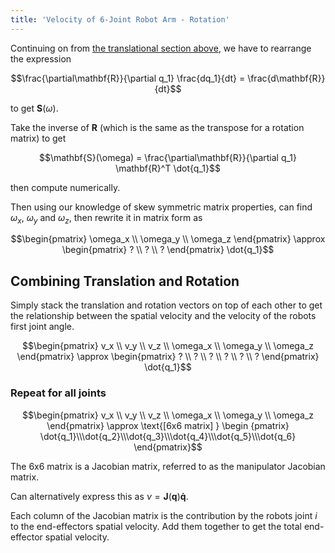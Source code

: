```yaml
---
title: 'Velocity of 6-Joint Robot Arm - Rotation'
---
```


Continuing on from [the translational section above](#rotation), we have to rearrange the expression

$$\frac{\partial\mathbf{R}}{\partial q_1} \frac{dq_1}{dt} = \frac{d\mathbf{R}}{dt}$$

to get $\mathbf{S}(\omega)$.

Take the inverse of $\mathbf{R}$ (which is the same as the transpose for a rotation matrix) to get

$$\mathbf{S}(\omega) = \frac{\partial\mathbf{R}}{\partial q_1} \mathbf{R}^T \dot{q_1}$$

then compute numerically.

Then using our knowledge of skew symmetric matrix properties, can find $\omega_x$, $\omega_y$ and $\omega_z$, then rewrite it in matrix form as

$$\begin{pmatrix} \omega_x \\ \omega_y \\ \omega_z \end{pmatrix} \approx \begin{pmatrix} ? \\ ? \\ ? \end{pmatrix} \dot{q_1}$$

## Combining Translation and Rotation

Simply stack the translation and rotation vectors on top of each other to get the relationship between the spatial velocity and the velocity of the robots first joint angle.

$$\begin{pmatrix} v_x \\ v_y \\ v_z \\ \omega_x \\ \omega_y \\ \omega_z \end{pmatrix} \approx \begin{pmatrix} ? \\ ? \\ ? \\ ? \\ ? \\ ? \end{pmatrix} \dot{q_1}$$

### Repeat for all joints

$$\begin{pmatrix} v_x \\ v_y \\ v_z \\ \omega_x \\ \omega_y \\ \omega_z \end{pmatrix} \approx \text{[6x6 matrix] } \begin {pmatrix} \dot{q_1}\\\dot{q_2}\\\dot{q_3}\\\dot{q_4}\\\dot{q_5}\\\dot{q_6} \end{pmatrix}$$

The 6x6 matrix is a Jacobian matrix, referred to as the manipulator Jacobian matrix.

Can alternatively express this as $\nu = \mathbf{J}(\mathbf{q})\mathbf{\dot{q}}$.

Each column of the Jacobian matrix is the contribution by the robots joint $i$ to the end-effectors spatial velocity. Add them together to get the total end-effector spatial velocity.
